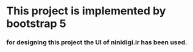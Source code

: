 # This project is implemented by bootstrap 5

### for designing this project the UI of ninidigi.ir has been used.
